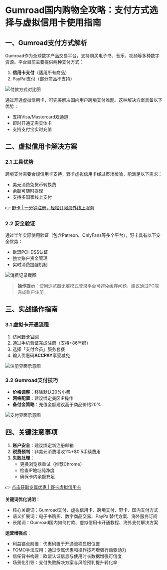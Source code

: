 # Gumroad国内购物全攻略：支付方式选择与虚拟信用卡使用指南

## 一、Gumroad支付方式解析
Gumroad作为全球数字产品交易平台，支持购买电子书、音乐、视频等多种数字资源。平台目前主要提供两种支付方式：
1. **信用卡支付**（适用所有商品）
2. PayPal支付（部分商品不支持）

![付款方式对比图](https://bbtdd.com/wp-content/uploads/img/530610712.webp)

通过开通虚拟信用卡，可完美解决国内用户跨境支付难题。这种解决方案具备以下优势：
- 支持Visa/Mastercard双通道
- 即时开通无需实体卡
- 支持支付宝实时充值

## 二、虚拟信用卡解决方案
### 2.1 工具优势
跨境支付需要合规信用卡支持，野卡虚拟信用卡经过市场检验，能满足以下需求：
- 美元消费免货币转换费
- 余额可随时提现
- 支持多国家线上支付

👉 [野卡 | 一分钟注册，轻松订阅海外线上服务](https://bbtdd.com/yeka)

### 2.2 安全验证
通过半年实际使用验证（包含Patreon、OnlyFans等多个平台），野卡具有以下安全优势：
- 欧盟PCI-DSS认证
- 独立账户资金管理
- 实时消费提醒机制

![消费记录截图](https://bbtdd.com/wp-content/uploads/img/0529085999.webp)

> **操作提示**：使用浏览器无痕模式登录平台可避免缓存问题，建议通过PC端完成账户注册。

## 三、实战操作指南
### 3.1 虚拟卡开通流程
1. 访问[野卡官网](https://bbtdd.com/yeka)
2. 通过手机验证完成注册（支持+86号码）
3. 选择「支付会员」服务套餐
4. 输入优惠码**ACCPAY**享受减免

![注册界面示意图](https://bbtdd.com/wp-content/uploads/img/6886455614936254.webp)

### 3.2 Gumroad支付技巧
- **价格调整**：移除默认20%小费
- **网络配置**：建议绑定美区IP操作
- **备付金策略**：充值金额建议高于商品价格20%

![支付界面示意图](https://bbtdd.com/wp-content/uploads/img/494523336555067.webp)

## 四、关键注意事项
1. **账户安全**：建议绑定新注册邮箱
2. **税费预判**：非美元消费增收1%+$0.5手续费用
3. **失败处理**： 
   - 更换浏览器重试（推荐Chrome）
   - 检查IP地址纯净度
   - 确保卡内余额充足

👉 [点击获取专属优惠 | 野卡虚拟信用卡](https://bbtdd.com/yeka)



**关键词优化说明**：
- 核心关键词：Gumroad支付、虚拟信用卡、跨境支付、野卡、国内支付方式
- 语义扩展词：电子书购买、数字商品交易、PayPal替代方案、海外服务订阅
- 长尾词：Gumroad国内如何付款、虚拟信用卡开通教程、海外支付解决方案

**运营增强点**：
- 利益锚点前置：优惠码置于开通流程显眼位置
- FOMO手法应用：通过专属优惠和操作技巧增强行动驱动力
- 信任背书构建：欧盟认证信息与使用时长数据增强可信度
- 场景化引导：支付失败解决方案与风险预判提升转化率
